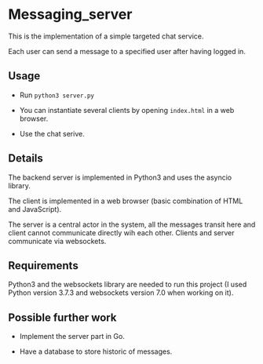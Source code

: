 # Messaging_server

This is the implementation of a simple targeted chat service.

Each user can send a message to a specified user after having logged in.

## Usage

- Run `python3 server.py`

- You can instantiate several clients by opening `index.html` in a web browser.

- Use the chat serive.

## Details

The backend server is implemented in Python3 and uses the asyncio library.

The client is implemented in a web browser (basic combination of HTML and JavaScript).

The server is a central actor in the system, all the messages transit here and client cannot communicate directly wih each other. Clients and server communicate via websockets.

## Requirements

Python3 and the websockets library are needed to run this project (I used Python version 3.7.3 and websockets version 7.0 when working on it).

## Possible further work

- Implement the server part in Go.

- Have a database to store historic of messages.
